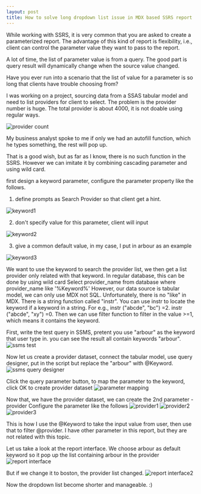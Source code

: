 ```yaml
---
layout: post
title: How to solve long dropdown list issue in MDX based SSRS report
---
```


While working with SSRS, it is very common that you are asked to create a parameterized report. The advantage of this kind of report is flexibility, i.e., client can control the parameter value they want to pass to the report.

A lot of time, the list of parameter value is from a query. The good part is query result will dynamically change when the source value changed. 

Have you ever run into a scenario that the list of value for a parameter is so long that clients have trouble choosing from?

I was working on a project, sourcing data from a SSAS tabular model and need to list providers for client to select. The problem is the provider number is huge. The total provider is about 4000, it is not doable using regular ways.  

<img src="/images/blog2/provider_count.PNG" alt="provider count">

My business analyst spoke to me if only we had an autofill function, which he types something, the rest will pop up. 

That is a good wish, but as far as I know, there is no such function in the SSRS.  However we can imitate it by combining cascading parameter and using wild card.

first design a keyword parameter, configure the parameter property like the follows.

1. define prompts as Search Provider so that client get a hint.
<img src="/images/blog2/Keyword1.PNG" alt="keyword1">

2. don't specify value for this parameter, client will input
<img src="/images/blog2/Keyword2.PNG" alt="keyword2">

3. give a common default value, in my case, I put in arbour as an example
<img src="/images/blog2/Keyword3.PNG" alt="keyword3">

We want to use the keyword to search the provider list, we then get a list provider only related with that keyword.  In regular database, this can be done by using wild card 
Select provider_name from database where provider_name like '%Keyword%' 
However, our data source is tabular model, we can only use MDX not SQL. Unfortunately, there is no "like" in MDX. There is a string function called "instr".  You can use instr to locate the keyword if a keyword in a string. For e.g., instr ("abcde", "bc") =2.  instr ("abcde", "xy") =0. Then we can use filter function to filter in the value >=1, which means it contains the keyword.

First, write the test query in SSMS, pretent you use "arbour" as the keyword that user type in. you can see the result all contain keywords "arbour".
<img src="/images/blog2/test_query_in_ssms.PNG" alt="ssms test">

Now let us create a provider dataset, connect the tabular model, use query designer, put in the script but replace the "arbour" with @Keyword. 
<img src="/images/blog2/SSRS_query_designer.PNG" alt="ssms query designer">

Click the query parameter button, to map the parameter to the keyword, click OK to create provider dataset
<img src="/images/blog2/SSRS_query_designer_parameter.PNG" alt="parameter mapping">

Now that, we have the provider dataset, we can create the 2nd parameter - provider 
Configure the parameter like the follows
<img src="/images/blog2/provider1.PNG" alt="provider1">
<img src="/images/blog2/provider2.PNG" alt="provider2">
<img src="/images/blog2/provider3.PNG" alt="provider3">

This is how I use the @Keyword to take the input value from user, then use that to filter @provider.  I have other parameter in this report, but they are not related with this topic.

Let us take a look at the report interface. We choose arbour as default keyword so it pop up the list containing arbour in the provider
<img src="/images/blog2/report_interface.PNG" alt="report interface">

But if we change it to boston, the provider list changed.
<img src="/images/blog2/report_interface2.PNG" alt="report interface2">

Now the dropdown list become shorter and manageable.  :)










